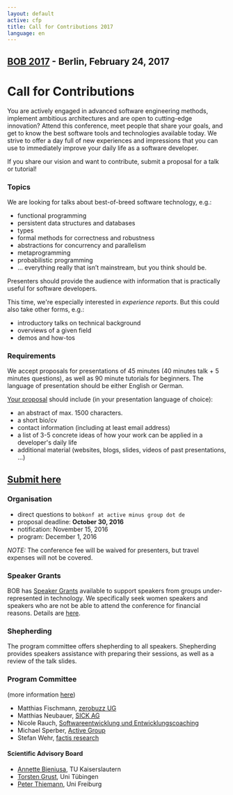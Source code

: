 ```yaml
---
layout: default
active: cfp
title: Call for Contributions 2017
language: en
---
```


## [BOB 2017](/2017/) - Berlin, February 24, 2017

# Call for Contributions

You are actively engaged in advanced software engineering methods, implement ambitious
architectures and are open to cutting-edge innovation? Attend this
conference, meet people that share your goals, and get to know the
best software tools and technologies available today. We strive to
offer a day full of new experiences and impressions that you can
use to immediately improve your daily life as a software developer.

If you share our vision and want to contribute, submit a proposal for a talk or tutorial!

### Topics

We are looking for talks about best-of-breed software technology,
e.g.:

* functional programming
* persistent data structures and databases
* types
* formal methods for correctness and robustness
* abstractions for concurrency and parallelism
* metaprogramming
* probabilistic programming
* …  everything really that isn’t mainstream, but you think should be.

Presenters should provide the audience with information that is
practically useful for software developers.  

This time, we're especially interested in *experience reports*.  But
this could also take other forms, e.g.:

* introductory talks on technical background
* overviews of a given field
* demos and how-tos

### Requirements

We accept proposals for presentations of 45 minutes (40 minutes talk +
5 minutes questions), as well as 90 minute tutorials for beginners.
The language of presentation should be either English or German. 

[Your proposal](https://docs.google.com/forms/d/e/1FAIpQLSfFuyBhBTCOTS0zTXBzY1KVuKpumyIBTucLcJ1ArC1XpWsG-Q/viewform)
should include (in your presentation language of choice):

* an abstract of max. 1500 characters.
* a short bio/cv
* contact information (including at least email address)
* a list of 3-5 concrete ideas of how your work can be applied in a developer's daily life
* additional material (websites, blogs, slides, videos of past
  presentations, …)

## [Submit here](https://docs.google.com/forms/d/e/1FAIpQLSfFuyBhBTCOTS0zTXBzY1KVuKpumyIBTucLcJ1ArC1XpWsG-Q/viewform)

### Organisation

* direct questions to `bobkonf at active minus group dot de`
* proposal deadline: **October 30, 2016**
* notification: November 15, 2016
* program: December 1, 2016

*NOTE:* The conference fee will be waived for presenters, but travel expenses will not be covered.

### Speaker Grants

BOB has [Speaker Grants](speaker-grants.html) available to support
speakers from groups under-represented in technology.  We specifically
seek women speakers and speakers who are not be able to attend the
conference for financial reasons.  Details are
[here](speaker-grants.html).

### Shepherding

The program committee offers shepherding to all speakers.  Shepherding
provides speakers assistance with preparing their sessions, as well as
a review of the talk slides.

### Program Committee

(more information [here](/2017/programmkomitee.html))

* Matthias Fischmann, [zerobuzz UG](http://zerobuzz.net/)
* Matthias Neubauer, [SICK AG](http://www.sick.com/)
* Nicole Rauch, [Softwareentwicklung und Entwicklungscoaching](http://nicole-rauch.de/)
* Michael Sperber, [Active Group](http://www.active-group.de/)
* Stefan Wehr, [factis research](http://www.factisresearch.com/)

#### Scientific Advisory Board
    
* [Annette Bieniusa](http://www-user.rhrk.uni-kl.de/~bieniusa/), TU Kaiserslautern
* [Torsten Grust](http://db.inf.uni-tuebingen.de/team/TorstenGrust.html), Uni Tübingen
* [Peter Thiemann](http://www2.informatik.uni-freiburg.de/~thiemann/), Uni Freiburg

